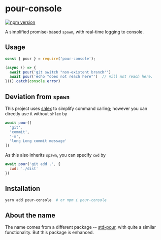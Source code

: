 # pour-console

[![npm version](https://badge.fury.io/js/pour-console.svg)](https://badge.fury.io/js/pour-console)

A simplified promise-based `spawn`, with real-time logging to console.

## Usage

```js
const { pour } = require('pour-console');

(async () => {
  await pour('git switch "non-existent branch"')
  await pour('echo "does not reach here"')  // Will not reach here.
})().catch(console.error)
```

## Deviation from `spawn`

This project uses [shlex](https://github.com/rgov/node-shlex) to simplify command calling; however you can directly use it without `shlex` by

```js
await pour([
  'git',
  'commit',
  '-m',
  'long Long commit message'
])
```

As this also inherits `spawn`, you can specify `cwd` by

```js
await pour('git add .', {
  cwd: './dist'
})
```

## Installation

```sh
yarn add pour-console  # or npm i pour-console
```

## About the name

The name comes from a different package -- [std-pour](https://github.com/JoelBCarter/std-pour), with quite a similar functionality. But this package is enhanced.

